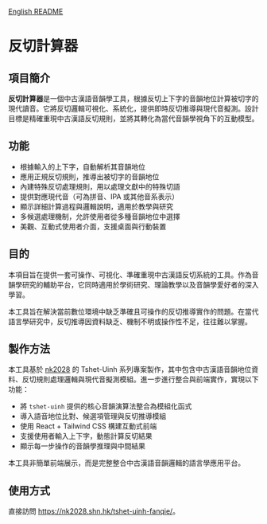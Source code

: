 [English README](README-en.md) 

# 反切計算器

## 項目簡介

**反切計算器**是一個中古漢語音韻學工具，根據反切上下字的音韻地位計算被切字的現代讀音。它將反切邏輯可視化、系統化，提供即時反切推導與現代音擬測。設計目標是精確重現中古漢語反切規則，並將其轉化為當代音韻學視角下的互動模型。

## 功能

* 根據輸入的上下字，自動解析其音韻地位
* 應用正規反切規則，推導出被切字的音韻地位
* 內建特殊反切處理規則，用以處理文獻中的特殊切語
* 提供對應現代音（可為拼音、IPA 或其他音系表示）
* 顯示詳細計算過程與邏輯說明，適用於教學與研究
* 多候選處理機制，允許使用者從多種音韻地位中選擇
* 美觀、互動式使用者介面，支援桌面與行動裝置

## 目的

本項目旨在提供一套可操作、可視化、準確重現中古漢語反切系統的工具。作為音韻學研究的輔助平台，它同時適用於學術研究、理論教學以及音韻學愛好者的深入學習。

本工具旨在解決當前數位環境中缺乏準確且可操作的反切推導實作的問題。在當代語言學研究中，反切推導因資料缺乏、機制不明或操作性不足，往往難以掌握。

## 製作方法 

本工具基於 [nk2028](https://github.com/nk2028) 的 Tshet-Uinh 系列專案製作，其中包含中古漢語音韻地位資料、反切規則處理邏輯與現代音擬測模組。進一步進行整合與前端實作，實現以下功能：

* 將 `tshet-uinh` 提供的核心音韻演算法整合為模組化函式
* 導入語音地位比對、候選項管理與反切推導模組
* 使用 React + Tailwind CSS 構建互動式前端
* 支援使用者輸入上下字，動態計算反切結果
* 顯示每一步操作的音韻學推理與中間結果

本工具非簡單前端展示，而是完整整合中古漢語音韻邏輯的語言學應用平台。

## 使用方式

直接訪問 <https://nk2028.shn.hk/tshet-uinh-fanqie/>。
